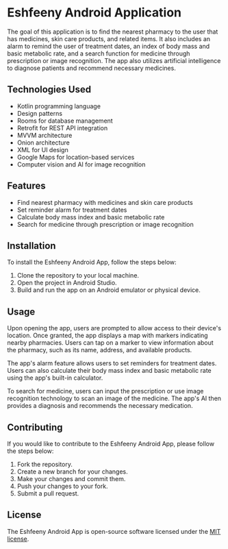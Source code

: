 <h1>Eshfeeny Android Application</h1>
	<p>The goal of this application is to find the nearest pharmacy to the user that has medicines, skin care products, and related items. It also includes an alarm to remind the user of treatment dates, an index of body mass and basic metabolic rate, and a search function for medicine through prescription or image recognition. The app also utilizes artificial intelligence to diagnose patients and recommend necessary medicines.</p>
	<h2>Technologies Used</h2>
	<ul>
		<li>Kotlin programming language</li>
		<li>Design patterns</li>
		<li>Rooms for database management</li>
		<li>Retrofit for REST API integration</li>
		<li>MVVM architecture</li>
		<li>Onion architecture</li>
		<li>XML for UI design</li>
		<li>Google Maps for location-based services</li>
		<li>Computer vision and AI for image recognition</li>
	</ul>
	<h2>Features</h2>
	<ul>
		<li>Find nearest pharmacy with medicines and skin care products</li>
		<li>Set reminder alarm for treatment dates</li>
		<li>Calculate body mass index and basic metabolic rate</li>
		<li>Search for medicine through prescription or image recognition</li>
	</ul>
	<h2>Installation</h2>
	<p>To install the Eshfeeny Android App, follow the steps below:</p>
	<ol>
		<li>Clone the repository to your local machine.</li>
		<li>Open the project in Android Studio.</li>
		<li>Build and run the app on an Android emulator or physical device.</li>
	</ol>
	<h2>Usage</h2>
	<p>Upon opening the app, users are prompted to allow access to their device's location. Once granted, the app displays a map with markers indicating nearby pharmacies. Users can tap on a marker to view information about the pharmacy, such as its name, address, and available products.</p>
	<p>The app's alarm feature allows users to set reminders for treatment dates. Users can also calculate their body mass index and basic metabolic rate using the app's built-in calculator.</p>
	<p>To search for medicine, users can input the prescription or use image recognition technology to scan an image of the medicine. The app's AI then provides a diagnosis and recommends the necessary medication.</p>
	<h2>Contributing</h2>
	<p>If you would like to contribute to the Eshfeeny Android App, please follow the steps below:</p>
	<ol>
		<li>Fork the repository.</li>
		<li>Create a new branch for your changes.</li>
		<li>Make your changes and commit them.</li>
		<li>Push your changes to your fork.</li>
		<li>Submit a pull request.</li>
	</ol>
	<h2>License</h2>
	<p>The Eshfeeny Android App is open-source software licensed under the <a href="https://opensource.org/licenses/MIT">MIT license</a>.</p>
